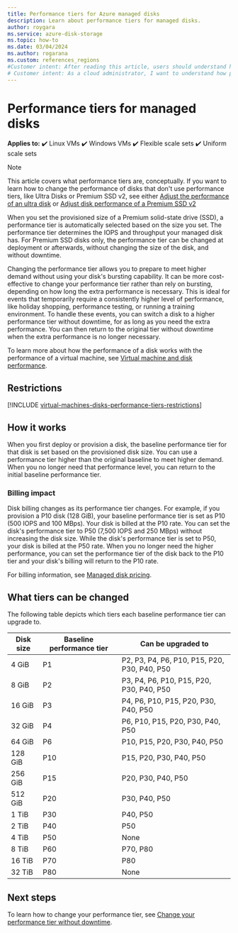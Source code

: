 ```yaml
---
title: Performance tiers for Azure managed disks
description: Learn about performance tiers for managed disks.
author: roygara
ms.service: azure-disk-storage
ms.topic: how-to
ms.date: 03/04/2024
ms.author: rogarana
ms.custom: references_regions
#Customer intent: After reading this article, users should understand how performance tiers work, and whether or not they're ideal for their needs.
# Customer intent: As a cloud administrator, I want to understand how performance tiers for managed disks work, so that I can optimize disk performance and manage costs effectively during varying demand periods.
---
```


# Performance tiers for managed disks

**Applies to:** :heavy_check_mark: Linux VMs :heavy_check_mark: Windows VMs :heavy_check_mark: Flexible scale sets :heavy_check_mark: Uniform scale sets

> [!NOTE]
> This article covers what performance tiers are, conceptually. If you want to learn how to change the performance of disks that don't use performance tiers, like Ultra Disks or Premium SSD v2, see either [Adjust the performance of an ultra disk](disks-enable-ultra-ssd.md#adjust-the-performance-of-an-ultra-disk) or [Adjust disk performance of a Premium SSD v2](disks-deploy-premium-v2.md#adjust-disk-performance)

When you set the provisioned size of a Premium solid-state drive (SSD), a performance tier is automatically selected based on the size you set. The performance tier determines the IOPS and throughput your managed disk has. For Premium SSD disks only, the performance tier can be changed at deployment or afterwards, without changing the size of the disk, and without downtime.

Changing the performance tier allows you to prepare to meet higher demand without using your disk's bursting capability. It can be more cost-effective to change your performance tier rather than rely on bursting, depending on how long the extra performance is necessary. This is ideal for events that temporarily require a consistently higher level of performance, like holiday shopping, performance testing, or running a training environment. To handle these events, you can switch a disk to a higher performance tier without downtime, for as long as you need the extra performance. You can then return to the original tier without downtime when the extra performance is no longer necessary.

To learn more about how the performance of a disk works with the performance of a virtual machine, see [Virtual machine and disk performance](disks-performance.md).

## Restrictions

[!INCLUDE [virtual-machines-disks-performance-tiers-restrictions](./includes/virtual-machines-disks-performance-tiers-restrictions.md)]

## How it works

When you first deploy or provision a disk, the baseline performance tier for that disk is set based on the provisioned disk size. You can use a performance tier higher than the original baseline to meet higher demand. When you no longer need that performance level, you can return to the initial baseline performance tier.

### Billing impact

Disk billing changes as its performance tier changes. For example, if you provision a P10 disk (128 GiB), your baseline performance tier is set as P10 (500 IOPS and 100 MBps). Your disk is billed at the P10 rate. You can set the disk's performance tier to P50 (7,500 IOPS and 250 MBps) without increasing the disk size. While the disk's performance tier is set to P50, your disk is billed at the P50 rate. When you no longer need the higher performance, you can set the performance tier of the disk back to the P10 tier and your disk's billing will return to the P10 rate.

For billing information, see [Managed disk pricing](https://azure.microsoft.com/pricing/details/managed-disks/).

## What tiers can be changed

The following table depicts which tiers each baseline performance tier can upgrade to.

| Disk size | Baseline performance tier | Can be upgraded to |
|----------------|-----|-------------------------------------|
| 4 GiB | P1 | P2, P3, P4, P6, P10, P15, P20, P30, P40, P50 |
| 8 GiB | P2 | P3, P4, P6, P10, P15, P20, P30, P40, P50 |
| 16 GiB | P3 | P4, P6, P10, P15, P20, P30, P40, P50 | 
| 32 GiB | P4 | P6, P10, P15, P20, P30, P40, P50 |
| 64 GiB | P6 | P10, P15, P20, P30, P40, P50 |
| 128 GiB | P10 | P15, P20, P30, P40, P50 |
| 256 GiB | P15 | P20, P30, P40, P50 |
| 512 GiB | P20 | P30, P40, P50 |
| 1 TiB | P30 | P40, P50 |
| 2 TiB | P40 | P50 |
| 4 TiB | P50 | None |
| 8 TiB | P60 |  P70, P80 |
| 16 TiB | P70 | P80 |
| 32 TiB | P80 | None |

## Next steps

To learn how to change your performance tier, see [Change your performance tier without downtime](disks-performance-tiers.md).
